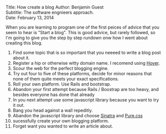 Title:    How create a blog
Author:   Benjamin Guest  
Subtitle: The software engnieers approach.  
Date:     February 13, 2014  

When you are learning to program one of the first peices of advice that you seem to hear is "Start a blog". 
This is good advice, but rarely followed, so I'm going to give you the step by step rundown onw how
I went about creating this blog.

1. Find some topic that is so important that you neeeed to write a blog post about it.
2. Register a hip or otherwise witty domain name. I recomend using [Hover][hover].
3. Scour the web for the perfect blogging engine. 
4. Try out four to five of these platforms, decide for minor reasons that none of them quite meets
your exact specifications. 
5. Roll your own platform. Use Rails and bootstrap.
6. Abandon your first attempt because Rails / Boostrap are too heavy, and besides everyone has done
that already
7. In you next attempt use some javascript library because you want to try it out.
8. Bang you head against a wall repeditly. 
9. Abandon the javascript library and choose [Sinatra][sinatra] and [Pure.css][pure]
10. sucessfully create your own blogging platform.
9. Forget want you wanted to write an article about.

[sinatra]:http://www.sinatrarb.com/
[pure]:http://purecss.io/
[hover]:http://hover.com
